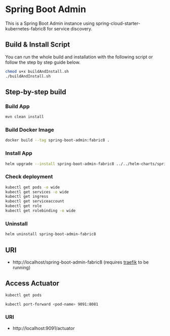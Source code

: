 # Spring Boot Admin

This is a Spring Boot Admin instance using spring-cloud-starter-kubernetes-fabric8 for service discovery. 

## Build & Install Script

You can run the whole build and installation with the following script or follow the step by step guide below.

```bash
chmod u+x buildAndInstall.sh
./buildAndInstall.sh
```

## Step-by-step build

### Build App
```bash
mvn clean install
```

### Build Docker Image
```bash
docker build --tag spring-boot-admin:fabric8 .
```

### Install App
```bash
helm upgrade --install spring-boot-admin-fabric8 ../../helm-charts/spring-boot-admin -f deployment/values.yml
```

### Check deployment
```bash
kubectl get pods -o wide
kubectl get services -o wide
kubectl get ingress
kubectl get serviceaccount
kubectl get role
kubectl get rolebinding -o wide
```

### Uninstall
```bash
helm uninstall spring-boot-admin-fabric8
```

## URI

- http://localhost/spring-boot-admin-fabric8 (requires [traefik](../../helm-charts/traefik/README.md) to be running)

## Access Actuator
```bash
kubectl get pods
```
```bash
kubectl port-forward <pod-name> 9091:8081
```
### URI

- http://localhost:9091/actuator
